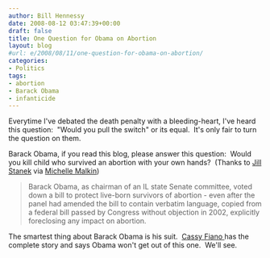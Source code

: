 ```yaml
---
author: Bill Hennessy
date: 2008-08-12 03:47:39+00:00
draft: false
title: One Question for Obama on Abortion
layout: blog
#url: e/2008/08/11/one-question-for-obama-on-abortion/
categories:
- Politics
tags:
- abortion
- Barack Obama
- infanticide
---
```


Everytime I've debated the death penalty with a bleeding-heart, I've heard this question:  "Would you pull the switch" or its equal.  It's only fair to turn the question on them.

Barack Obama, if you read this blog, please answer this question:  Would you kill child who survived an abortion with your own hands?  (Thanks to [Jill Stanek](https://www.jillstanek.com/archives/2008/08/breaking_news_n_1.html) via [Michelle Malkin](https://michellemalkin.com/2008/08/11/obamas-abortion-lies/))


> Barack Obama, as chairman of an IL state Senate committee, voted down a bill to protect live-born survivors of abortion - even after the panel had amended the bill to contain verbatim language, copied from a federal bill passed by Congress without objection in 2002, explicitly foreclosing any impact on abortion.


The smartest thing about Barack Obama is his suit.  [Cassy Fiano ](https://wizbangblog.com/content/2008/08/11/change-you-can-believe-in-obama-is-pro-baby-murder.php)has the complete story and says Obama won't get out of this one.  We'll see.
